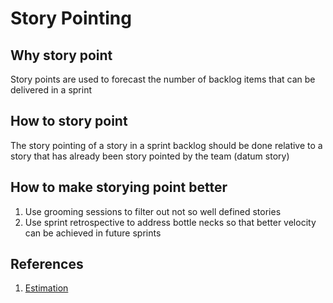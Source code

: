 # Story Pointing

## Why story point

Story points are used to forecast the number of backlog items that can be delivered in a sprint

##  How to story point

The story pointing of a story in a sprint backlog should be done relative to a story that has already been story pointed by the team (datum story)

##  How to make storying point better

 1. Use grooming sessions to filter out not so well defined stories
 2. Use sprint retrospective to address bottle necks so that better velocity can be achieved in future sprints


## References

 1. [Estimation](http://www.agilenutshell.com/episodes/3-estimation)
